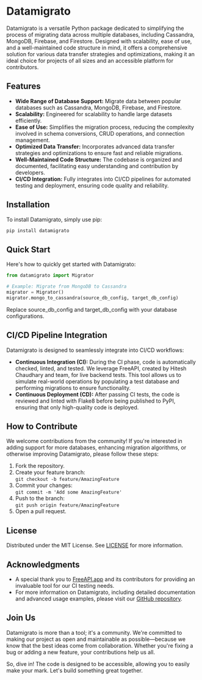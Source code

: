 # Datamigrato

Datamigrato is a versatile Python package dedicated to simplifying the process of migrating data across multiple databases, including Cassandra, MongoDB, Firebase, and Firestore. Designed with scalability, ease of use, and a well-maintained code structure in mind, it offers a comprehensive solution for various data transfer strategies and optimizations, making it an ideal choice for projects of all sizes and an accessible platform for contributors.

## Features

- **Wide Range of Database Support:** Migrate data between popular databases such as Cassandra, MongoDB, Firebase, and Firestore.
- **Scalability:** Engineered for scalability to handle large datasets efficiently.
- **Ease of Use:** Simplifies the migration process, reducing the complexity involved in schema conversions, CRUD operations, and connection management.
- **Optimized Data Transfer:** Incorporates advanced data transfer strategies and optimizations to ensure fast and reliable migrations.
- **Well-Maintained Code Structure:** The codebase is organized and documented, facilitating easy understanding and contribution by developers.
- **CI/CD Integration:** Fully integrates into CI/CD pipelines for automated testing and deployment, ensuring code quality and reliability.

## Installation

To install Datamigrato, simply use pip:

```bash
pip install datamigrato
```

## Quick Start

Here's how to quickly get started with Datamigrato:

```python
from datamigrato import Migrator

# Example: Migrate from MongoDB to Cassandra
migrator = Migrator()
migrator.mongo_to_cassandra(source_db_config, target_db_config)
```
Replace source_db_config and target_db_config with your database configurations.

## CI/CD Pipeline Integration

Datamigrato is designed to seamlessly integrate into CI/CD workflows:

- **Continuous Integration (CI):** During the CI phase, code is automatically checked, linted, and tested. We leverage FreeAPI, created by Hitesh Chaudhary and team, for live backend tests. This tool allows us to simulate real-world operations by populating a test database and performing migrations to ensure functionality.
- **Continuous Deployment (CD):** After passing CI tests, the code is reviewed and linted with Flake8 before being published to PyPI, ensuring that only high-quality code is deployed.


## How to Contribute

We welcome contributions from the community! If you're interested in adding support for more databases, enhancing migration algorithms, or otherwise improving Datamigrato, please follow these steps:

1. Fork the repository.
2. Create your feature branch:  
   `git checkout -b feature/AmazingFeature`
3. Commit your changes:  
   `git commit -m 'Add some AmazingFeature'`
4. Push to the branch:  
   `git push origin feature/AmazingFeature`
5. Open a pull request.

## License

Distributed under the MIT License. See [LICENSE](https://github.com/RitikDutta/datamigrato?tab=License-1-ov-file#license-for-datamigrato) for more information.

## Acknowledgments

- A special thank you to [FreeAPI.app](https://freeapi.app) and its contributors for providing an invaluable tool for our CI testing needs.
- For more information on Datamigrato, including detailed documentation and advanced usage examples, please visit our [GitHub repository](https://github.com/ritikdutta/datamigrato).


## Join Us

Datamigrato is more than a tool; it's a community. We're committed to making our project as open and maintainable as possible—because we know that the best ideas come from collaboration. Whether you're fixing a bug or adding a new feature, your contributions help us all.

So, dive in! The code is designed to be accessible, allowing you to easily make your mark. Let's build something great together.
